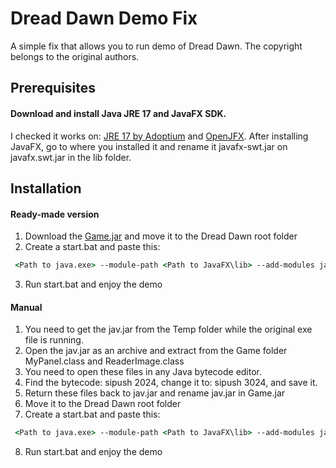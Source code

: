 # Dread Dawn Demo Fix
A simple fix that allows you to run demo of Dread Dawn.
The copyright belongs to the original authors.
## Prerequisites
#### Download and install Java JRE 17 and JavaFX SDK.
I checked it works on: [JRE 17 by Adoptium](https://adoptium.net/temurin/releases/?os=windows&package=jre&version=17&arch=x64) and [OpenJFX](https://gluonhq.com/products/javafx/).
After installing JavaFX, go to where you installed it and rename it javafx-swt.jar on javafx.swt.jar in the lib folder.

## Installation
#### Ready-made version
1. Download the [Game.jar](https://github.com/DisZom/Dread-Dawn-Demo-Fix/blob/main/Game.jar) and move it to the Dread Dawn root folder
2. Create a start.bat and paste this: 
```bat
 <Path to java.exe> --module-path <Path to JavaFX\lib> --add-modules javafx.base,javafx.controls,javafx.fxml,javafx.graphics,javafx.media,javafx.web,javafx.swt -jar Game.jar
```
3. Run start.bat and enjoy the demo

#### Manual
1. You need to get the jav.jar from the Temp folder while the original exe file is running.
2. Open the jav.jar as an archive and extract from the Game folder MyPanel.class and ReaderImage.class
3. You need to open these files in any Java bytecode editor.
4. Find the bytecode: sipush 2024, change it to: sipush 3024, and save it.
5. Return these files back to jav.jar and rename jav.jar in Game.jar
6. Move it to the Dread Dawn root folder
7. Create a start.bat and paste this: 
```bat
 <Path to java.exe> --module-path <Path to JavaFX\lib> --add-modules javafx.base,javafx.controls,javafx.fxml,javafx.graphics,javafx.media,javafx.web,javafx.swt -jar Game.jar
```
8. Run start.bat and enjoy the demo
